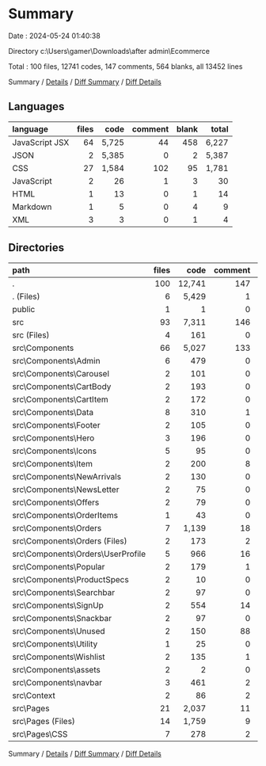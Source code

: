 # Summary

Date : 2024-05-24 01:40:38

Directory c:\\Users\\gamer\\Downloads\\after admin\\Ecommerce

Total : 100 files,  12741 codes, 147 comments, 564 blanks, all 13452 lines

Summary / [Details](details.md) / [Diff Summary](diff.md) / [Diff Details](diff-details.md)

## Languages
| language | files | code | comment | blank | total |
| :--- | ---: | ---: | ---: | ---: | ---: |
| JavaScript JSX | 64 | 5,725 | 44 | 458 | 6,227 |
| JSON | 2 | 5,385 | 0 | 2 | 5,387 |
| CSS | 27 | 1,584 | 102 | 95 | 1,781 |
| JavaScript | 2 | 26 | 1 | 3 | 30 |
| HTML | 1 | 13 | 0 | 1 | 14 |
| Markdown | 1 | 5 | 0 | 4 | 9 |
| XML | 3 | 3 | 0 | 1 | 4 |

## Directories
| path | files | code | comment | blank | total |
| :--- | ---: | ---: | ---: | ---: | ---: |
| . | 100 | 12,741 | 147 | 564 | 13,452 |
| . (Files) | 6 | 5,429 | 1 | 10 | 5,440 |
| public | 1 | 1 | 0 | 0 | 1 |
| src | 93 | 7,311 | 146 | 554 | 8,011 |
| src (Files) | 4 | 161 | 0 | 15 | 176 |
| src\\Components | 66 | 5,027 | 133 | 351 | 5,511 |
| src\\Components\\Admin | 6 | 479 | 0 | 36 | 515 |
| src\\Components\\Carousel | 2 | 101 | 0 | 10 | 111 |
| src\\Components\\CartBody | 2 | 193 | 0 | 18 | 211 |
| src\\Components\\CartItem | 2 | 172 | 0 | 8 | 180 |
| src\\Components\\Data | 8 | 310 | 1 | 31 | 342 |
| src\\Components\\Footer | 2 | 105 | 0 | 4 | 109 |
| src\\Components\\Hero | 3 | 196 | 0 | 5 | 201 |
| src\\Components\\Icons | 5 | 95 | 0 | 13 | 108 |
| src\\Components\\Item | 2 | 200 | 8 | 11 | 219 |
| src\\Components\\NewArrivals | 2 | 130 | 0 | 10 | 140 |
| src\\Components\\NewsLetter | 2 | 75 | 0 | 5 | 80 |
| src\\Components\\Offers | 2 | 79 | 0 | 6 | 85 |
| src\\Components\\OrderItems | 1 | 43 | 0 | 6 | 49 |
| src\\Components\\Orders | 7 | 1,139 | 18 | 55 | 1,212 |
| src\\Components\\Orders (Files) | 2 | 173 | 2 | 13 | 188 |
| src\\Components\\Orders\\UserProfile | 5 | 966 | 16 | 42 | 1,024 |
| src\\Components\\Popular | 2 | 179 | 1 | 13 | 193 |
| src\\Components\\ProductSpecs | 2 | 10 | 0 | 4 | 14 |
| src\\Components\\Searchbar | 2 | 97 | 0 | 10 | 107 |
| src\\Components\\SignUp | 2 | 554 | 14 | 30 | 598 |
| src\\Components\\Snackbar | 2 | 97 | 0 | 11 | 108 |
| src\\Components\\Unused | 2 | 150 | 88 | 7 | 245 |
| src\\Components\\Utility | 1 | 25 | 0 | 5 | 30 |
| src\\Components\\Wishlist | 2 | 135 | 1 | 12 | 148 |
| src\\Components\\assets | 2 | 2 | 0 | 1 | 3 |
| src\\Components\\navbar | 3 | 461 | 2 | 40 | 503 |
| src\\Context | 2 | 86 | 2 | 18 | 106 |
| src\\Pages | 21 | 2,037 | 11 | 170 | 2,218 |
| src\\Pages (Files) | 14 | 1,759 | 9 | 154 | 1,922 |
| src\\Pages\\CSS | 7 | 278 | 2 | 16 | 296 |

Summary / [Details](details.md) / [Diff Summary](diff.md) / [Diff Details](diff-details.md)